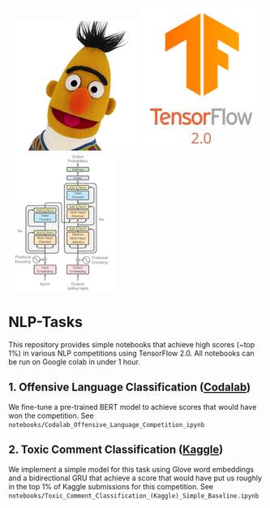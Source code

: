 ![BERT](miscellaneous/BERT.png)  ![TF2.0](miscellaneous/tf2.0.png) ![Transformer](miscellaneous/transformer.png)



# NLP-Tasks
             
This repository provides simple notebooks that achieve high scores (~top 1%) in various NLP competitions using TensorFlow 2.0. All notebooks
can be run on Google colab in under 1 hour. 

## 1. Offensive Language Classification ([Codalab](https://competitions.codalab.org/competitions/20011))
We fine-tune a pre-trained BERT model to achieve scores that would have won the competition. See `notebooks/Codalab_Offensive_Language_Competition_ipynb`

## 2. Toxic Comment Classification ([Kaggle](https://www.kaggle.com/c/jigsaw-toxic-comment-classification-challenge/rules))
We implement a simple model for this task using Glove word embeddings and a bidirectional GRU that achieve a score 
 that would have put us roughly in the top 1\% of Kaggle submissions for this competition. See `notebooks/Toxic_Comment_Classification_(Kaggle)_Simple_Baseline.ipynb` 
